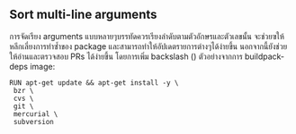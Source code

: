 ## Sort multi-line arguments

การจัดเรียง arguments แบบหลายๆบรรทัดควรเรียงลำดับตามตัวอักษรและตัวเลขนั้น จะช่วยฃให้หลีกเลี่ยงการทำซ้ำของ package และสามารถทำให้อัปเดตรายการต่างๆได้ง่ายขึ้น นอกจากนี้ยังช่วยให้อ่านและตรวจสอบ PRs ได้ง่ายขึ้น โดยการเพิ่ม backslash (\)
ตัวอย่างจากการ buildpack-deps image:

```
RUN apt-get update && apt-get install -y \
 bzr \
 cvs \
 git \
 mercurial \
 subversion
```
